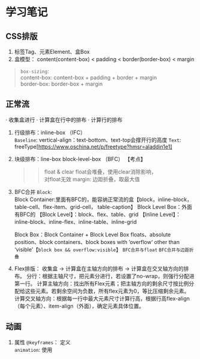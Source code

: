 # 学习笔记

## CSS排版
1. 标签Tag、元素Element、盒Box  
2. 盒模型：
  content(content-box) < padding < border(border-box) < margin  
  > `box-sizing`:  
    content-box: content-box + padding + border + margin  
    border-box: border-box + margin

## 正常流
· 收集盒进行
· 计算盒在行中的排布
· 计算行的排布
  
1. 行级排布：inline-box （IFC）  
   `Baseline`:  vertical-align：text-bottom、text-top会撑开行的高度
   `Text`:  freeType[https://www.oschina.net/p/freetype?hmsr=aladdin1e1]

2. 块级排布：line-box block-level-box （BFC）  【考点】
    >> float & clear
    float会堆叠，使用clear消除影响，<br> 对float无效
    >> margin: 边距折叠，取最大值
3. BFC合并
    `Block`:   
    Block Container:里面有BFC的，能容纳正常流的盒【block，inline-block，table-cell、flex-item、grid-cell， table-caption】
    Block Level Box：外面有BFC的
      【Block Level】：block、flex、table、grid
      【Inline Level】：inline-block、inline-flex、inline-table、inline-grid

    Block Box：Block Container + Block Level Box
      floats、absolute position、block containers、block boxes with ’overflow‘ other than ‘visible’【`block box && overflow:visible`】
      `BFC合并与float`
      `BFC合并与边距折叠`
  4. Flex排版：
    收集盒 -> 计算盒在主轴方向的排布 -> 计算盒在交叉轴方向的排布。
    分行：根据主轴尺寸，把元素分进行，若设置了no-wrap，则强行分配进第一行。
    计算主轴方向：找出所有Flex元素；把主轴方向的剩余尺寸按比例分配给这些元素。若剩余空间为负数，所有flex元素为0，等比压缩剩余元素。
    计算交叉轴方向：根据每一行中最大元素尺寸计算行高，根据行高flex-align（每个元素）、item-align（外面），确定元素具体位置。

## 动画
  1. 属性 
    `@keyframes`： 定义  
    `animation`: 使用  







